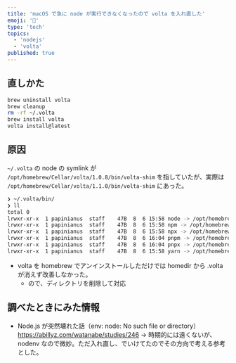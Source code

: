 ```yaml
---
title: 'macOS で急に node が実行できなくなったので volta を入れ直した'
emoji: '🍊'
type: 'tech'
topics:
  - 'nodejs'
  - 'volta'
published: true
---
```


## 直しかた

```zsh
brew uninstall volta
brew cleanup
rm -rf ~/.volta
brew install volta
volta install@latest
```

## 原因

`~/.volta` の node の symlink が `/opt/homebrew/Cellar/volta/1.0.8/bin/volta-shim` を指していたが、実際は `/opt/homebrew/Cellar/volta/1.1.0/bin/volta-shim` にあった。

```sh
❯ ~/.volta/bin/
❯ ll
total 0
lrwxr-xr-x  1 papinianus  staff    47B  8  6 15:58 node -> /opt/homebrew/Cellar/volta/1.0.8/bin/volta-shim
lrwxr-xr-x  1 papinianus  staff    47B  8  6 15:58 npm -> /opt/homebrew/Cellar/volta/1.0.8/bin/volta-shim
lrwxr-xr-x  1 papinianus  staff    47B  8  6 15:58 npx -> /opt/homebrew/Cellar/volta/1.0.8/bin/volta-shim
lrwxr-xr-x  1 papinianus  staff    47B  8  6 16:04 pnpm -> /opt/homebrew/Cellar/volta/1.0.8/bin/volta-shim
lrwxr-xr-x  1 papinianus  staff    47B  8  6 16:04 pnpx -> /opt/homebrew/Cellar/volta/1.0.8/bin/volta-shim
lrwxr-xr-x  1 papinianus  staff    47B  8  6 15:58 yarn -> /opt/homebrew/Cellar/volta/1.0.8/bin/volta-shim
```

- volta を homebrew でアンインストールしただけでは homedir から .volta が消えず改善しなかった。
  - ので、ディレクトリを削除して対応

## 調べたときにみた情報

- Node.js が突然壊れた話（env: node: No such file or directory）
  https://abillyz.com/watanabe/studies/246
  → 時期的には遠くないが、nodenv なので微妙。ただ入れ直し、でいけてたのでその方向で考える参考とした。

